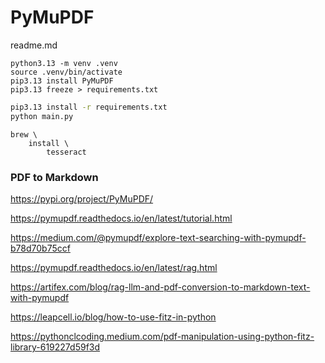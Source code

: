# PyMuPDF

readme.md

```shell
python3.13 -m venv .venv
source .venv/bin/activate
pip3.13 install PyMuPDF
pip3.13 freeze > requirements.txt
```

```bash
pip3.13 install -r requirements.txt
python main.py
```

```shell
brew \
    install \
        tesseract
```


### PDF to Markdown

https://pypi.org/project/PyMuPDF/

https://pymupdf.readthedocs.io/en/latest/tutorial.html

https://medium.com/@pymupdf/explore-text-searching-with-pymupdf-b78d70b75ccf

https://pymupdf.readthedocs.io/en/latest/rag.html

https://artifex.com/blog/rag-llm-and-pdf-conversion-to-markdown-text-with-pymupdf

https://leapcell.io/blog/how-to-use-fitz-in-python

https://pythonclcoding.medium.com/pdf-manipulation-using-python-fitz-library-619227d59f3d

